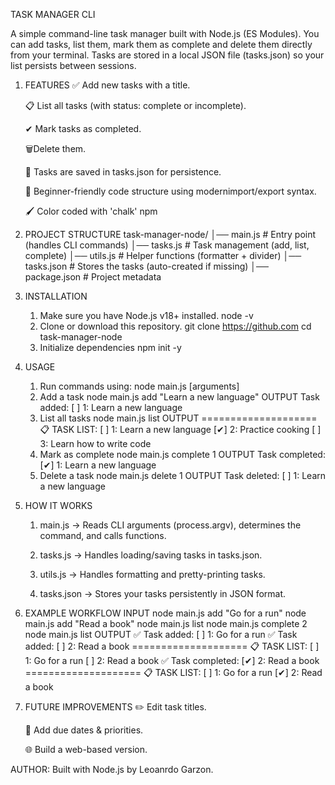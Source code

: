 TASK MANAGER CLI

A simple command-line task manager built with Node.js (ES Modules).
You can add tasks, list them, mark them as complete and delete them directly from your terminal.
Tasks are stored in a local JSON file (tasks.json) so your list persists between sessions.

1. FEATURES
    ✅ Add new tasks with a title.

    📋 List all tasks (with status: complete or incomplete).

    ✔ Mark tasks as completed.

    🗑️Delete them.

    💾 Tasks are saved in tasks.json for persistence.

    🔧 Beginner-friendly code structure using     modernimport/export syntax.

    🖌️ Color coded with 'chalk' npm

2. PROJECT STRUCTURE
    task-manager-node/
    │── main.js         # Entry point (handles CLI commands)
    │── tasks.js        # Task management (add, list, complete)
    │── utils.js        # Helper functions (formatter + divider)
    │── tasks.json      # Stores the tasks (auto-created if missing)
    │── package.json    # Project metadata

3. INSTALLATION
    1. Make sure you have Node.js v18+ installed.
        node -v
    2. Clone or download this repository.
        git clone https://github.com
        cd task-manager-node
    3. Initialize dependencies
        npm init -y

4. USAGE
    1. Run commands using:
            node main.js <command> [arguments]
    2. Add a task
            node main.js add "Learn a new language"
        OUTPUT
            Task added: [ ] 1: Learn a new language
    3. List all tasks
            node main.js list
        OUTPUT
            ====================
            📋 TASK LIST:
            [ ] 1: Learn a new language
            [✔] 2: Practice cooking
            [ ] 3: Learn how to write code
    4. Mark as complete
            node main.js complete 1
        OUTPUT
            Task completed: [✔] 1: Learn a new language
    5. Delete a task
            node main.js delete 1
        OUTPUT
            Task deleted: [ ] 1: Learn a new language

5. HOW IT WORKS
    1. main.js → Reads CLI arguments (process.argv), determines the command, and calls functions.

    2. tasks.js → Handles loading/saving tasks in tasks.json.

    3. utils.js → Handles formatting and pretty-printing tasks.

    4. tasks.json → Stores your tasks persistently in JSON format.

6. EXAMPLE WORKFLOW
    INPUT
        node main.js add "Go for a run"
        node main.js add "Read a book"
        node main.js list
        node main.js complete 2
        node main.js list
    OUTPUT
        ✅ Task added: [ ] 1: Go for a run
        ✅ Task added: [ ] 2: Read a book
        ====================
        📋 TASK LIST:
        [ ] 1: Go for a run
        [ ] 2: Read a book
        ✅ Task completed: [✔] 2: Read a book
        ====================
        📋 TASK LIST:
        [ ] 1: Go for a run
        [✔] 2: Read a book

7. FUTURE IMPROVEMENTS
    ✏️ Edit task titles.

    📆 Add due dates & priorities.

    🌐 Build a web-based version.
    

AUTHOR: Built with Node.js by Leoanrdo Garzon.